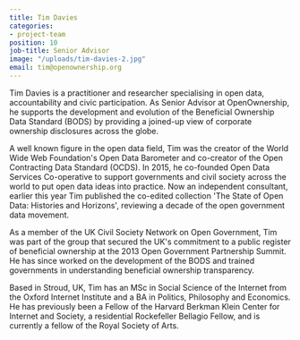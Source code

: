 ```yaml
---
title: Tim Davies
categories:
- project-team
position: 10
job-title: Senior Advisor
image: "/uploads/tim-davies-2.jpg"
email: tim@openownership.org
---
```

Tim Davies is a practitioner and researcher specialising in open data, accountability and civic participation. As Senior Advisor at OpenOwnership, he supports the development and evolution of the Beneficial Ownership Data Standard (BODS) by providing a joined-up view of corporate ownership disclosures across the globe.

A well known figure in the open data field, Tim was the creator of the World Wide Web Foundation's Open Data Barometer and co-creator of the Open Contracting Data Standard (OCDS). In 2015, he co-founded Open Data Services Co-operative to support governments and civil society across the world to put open data ideas into practice. Now an independent consultant, earlier this year Tim published the co-edited collection 'The State of Open Data: Histories and Horizons', reviewing a decade of the open government data movement.

As a member of the UK Civil Society Network on Open Government, Tim was part of the group that secured the UK's commitment to a public register of beneficial ownership at the 2013 Open Government Partnership Summit. He has since worked on the development of the BODS and trained governments in understanding beneficial ownership transparency.

Based in Stroud, UK, Tim has an MSc in Social Science of the Internet from the Oxford Internet Institute and a BA in Politics, Philosophy and Economics. He has previously been a Fellow of the Harvard Berkman Klein Center for Internet and Society, a residential Rockefeller Bellagio Fellow, and is currently a fellow of the Royal Society of Arts.
